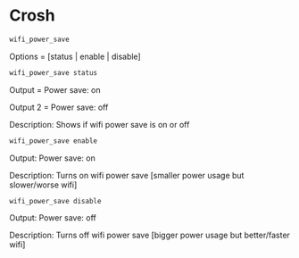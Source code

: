# Crosh
```bash
wifi_power_save
```
 Options =  [status | enable | disable]

```bash 
wifi_power_save status
```
 Output = Power save: on
 
 Output 2 = Power save: off
 
 Description: Shows if wifi power save is on or off

```bash 
wifi_power_save enable
```
 Output: Power save: on
 
 Description: Turns on wifi power save [smaller power usage but slower/worse wifi]

```bash 
wifi_power_save disable
```
 Output: Power save: off
 
 Description: Turns off wifi power save [bigger power usage but better/faster wifi]

